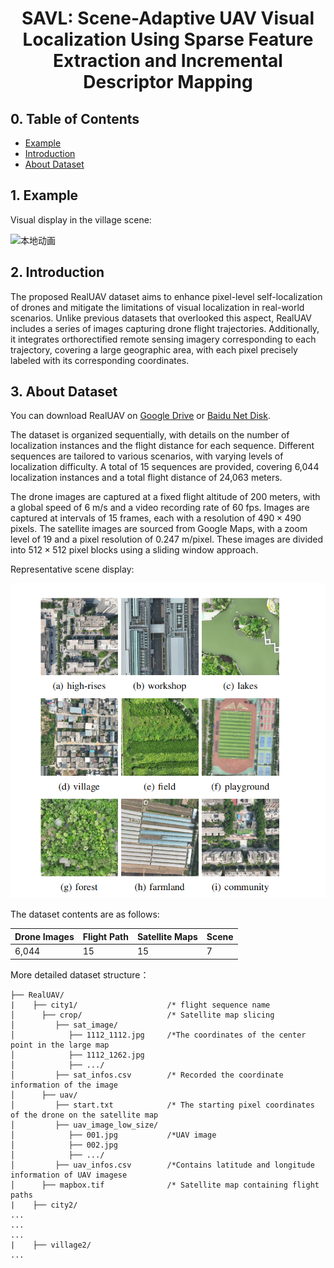 <h1 align="center"> SAVL: Scene-Adaptive UAV Visual Localization Using Sparse Feature Extraction and Incremental Descriptor Mapping </h1>


## 0. Table of Contents
* [Example](#1-example)
* [Introduction](#2-introduction)
* [About Dataset](#3-about-dataset)

## 1. Example

Visual display in the village scene:

![本地动画](./assets/demo0.gif)



## 2. Introduction

The proposed RealUAV dataset aims to enhance pixel-level self-localization of drones and mitigate the limitations of visual localization in real-world scenarios. Unlike previous datasets that overlooked this aspect, RealUAV includes a series of images capturing drone flight trajectories. Additionally, it integrates orthorectified remote sensing imagery corresponding to each trajectory, covering a large geographic area, with each pixel precisely labeled with its corresponding coordinates.

## 3. About Dataset

You can download RealUAV  on [Google Drive](https://drive.google.com/file/d/1lLf2vs6OhOiA5KMhp3VYnm5dtUTOffam/view?usp=sharing) or [Baidu Net Disk](https://pan.baidu.com/s/14Sb0bxOlH62ErBAlkgdckA).

The dataset is organized sequentially, with details on the number of localization instances and the flight distance for each sequence. Different sequences are tailored to various scenarios, with varying levels of localization difficulty. A total of 15 sequences are provided, covering 6,044 localization instances and a total flight distance of 24,063 meters.

The drone images are captured at a fixed flight altitude of 200 meters, with a global speed of 6 m/s and a video recording rate of 60 fps. Images are captured at intervals of 15 frames, each with a resolution of $490 \times 490$ pixels. The satellite images are sourced from Google Maps, with a zoom level of 19 and a pixel resolution of 0.247 m/pixel. These images are divided into $512 \times 512$ pixel blocks using a sliding window approach.

Representative scene display:

<img src="assets/image-20250210095028344.png" alt="image-20250210095028344" style="zoom: 67%;" />

The dataset contents are as follows:

| Drone Images | Flight Path | Satellite Maps | Scene |
| ------------ | ----------- | -------------- | ------------- |
| 6,044        | 15          | 15             |7|

More detailed dataset structure：

```
├── RealUAV/
|    ├── city1/                    /* flight sequence name
│      ├── crop/                   /* Satellite map slicing
│         ├── sat_image/
│            ├── 1112_1112.jpg     /*The coordinates of the center point in the large map
│            ├── 1112_1262.jpg
│            ├── .../
│         ├── sat_infos.csv        /* Recorded the coordinate information of the image
│      ├── uav/
│         ├── start.txt            /* The starting pixel coordinates of the drone on the satellite map
│         ├── uav_image_low_size/
│            ├── 001.jpg           /*UAV image
│            ├── 002.jpg
│            ├── .../
│         ├── uav_infos.csv        /*Contains latitude and longitude information of UAV imagese
│      ├── mapbox.tif              /* Satellite map containing flight paths
|    ├── city2/                            
...
...
...
|    ├── village2/  
...
```

